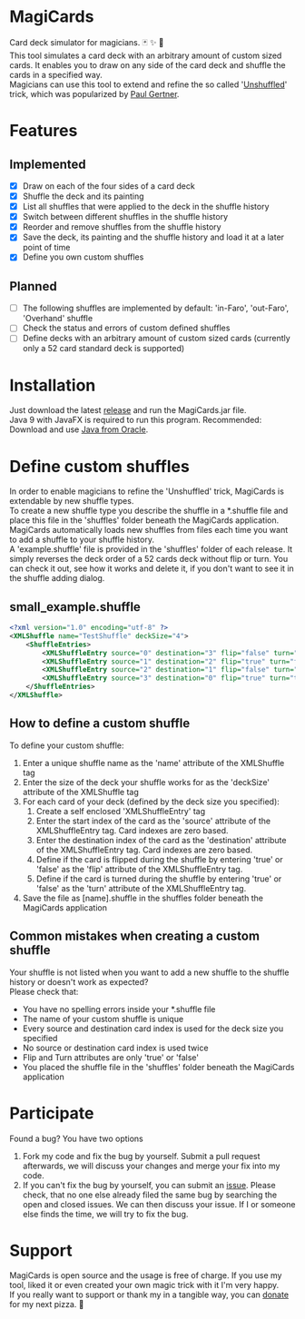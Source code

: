 # MagiCards
Card deck simulator for magicians. :black_joker: :sparkles: :tada:  
This tool simulates a card deck with an arbitrary amount of custom sized cards. It enables you to draw on any side of the card deck and shuffle the cards in a specified way.  
Magicians can use this tool to extend and refine the so called '[Unshuffled](http://geniimagazine.com/magicpedia/Unshuffled)' trick, which was popularized by [Paul Gertner](http://gertner.com/).

# Features
## Implemented
- [x] Draw on each of the four sides of a card deck
- [x] Shuffle the deck and its painting
- [x] List all shuffles that were applied to the deck in the shuffle history
- [x] Switch between different shuffles in the shuffle history
- [x] Reorder and remove shuffles from the shuffle history
- [x] Save the deck, its painting and the shuffle history and load it at a later point of time
- [x] Define you own custom shuffles
## Planned
- [ ] The following shuffles are implemented by default: 'in-Faro', 'out-Faro', 'Overhand' shuffle
- [ ] Check the status and errors of custom defined shuffles
- [ ] Define decks with an arbitrary amount of custom sized cards (currently only a 52 card standard deck is supported)

# Installation
Just download the latest [release](https://github.com/ZickZakk/MagiCards/releases/latest) and run the MagiCards.jar file.  
Java 9 with JavaFX is required to run this program. Recommended: Download and use [Java from Oracle](http://www.oracle.com/technetwork/java/javase/downloads/jre9-downloads-3848532.html).

# Define custom shuffles
In order to enable magicians to refine the 'Unshuffled' trick, MagiCards is extendable by new shuffle types.  
To create a new shuffle type you describe the shuffle in a *.shuffle file and place this file in the 'shuffles' folder beneath the MagiCards application. MagiCards automatically loads new shuffles from files each time you want to add a shuffle to your shuffle history.  
A 'example.shuffle' file is provided in the 'shuffles' folder of each release. It simply reverses the deck order of a 52 cards deck without flip or turn. You can check it out, see how it works and delete it, if you don't want to see it in the shuffle adding dialog.

## small_example.shuffle
```xml
<?xml version="1.0" encoding="utf-8" ?>
<XMLShuffle name="TestShuffle" deckSize="4">
    <ShuffleEntries>
        <XMLShuffleEntry source="0" destination="3" flip="false" turn="false"/>
        <XMLShuffleEntry source="1" destination="2" flip="true" turn="false"/>
        <XMLShuffleEntry source="2" destination="1" flip="false" turn="true"/>
        <XMLShuffleEntry source="3" destination="0" flip="true" turn="true"/>
    </ShuffleEntries>
</XMLShuffle>
```
## How to define a custom shuffle
To define your custom shuffle:
1. Enter a unique shuffle name as the 'name' attribute of the XMLShuffle tag
1. Enter the size of the deck your shuffle works for as the 'deckSize' attribute of the XMLShuffle tag
1. For each card of your deck (defined by the deck size you specified):
   1. Create a self enclosed 'XMLShuffleEntry' tag
   1. Enter the start index of the card as the 'source' attribute of the XMLShuffleEntry tag. Card indexes are zero based.
   1. Enter the destination index of the card as the 'destination' attribute of the XMLShuffleEntry tag. Card indexes are zero based.
   1. Define if the card is flipped during the shuffle by entering 'true' or 'false' as the 'flip' attribute of the XMLShuffleEntry tag.
   1. Define if the card is turned during the shuffle by entering 'true' or 'false' as the 'turn' attribute of the XMLShuffleEntry tag.
1. Save the file as [name].shuffle in the shuffles folder beneath the MagiCards application
   
## Common mistakes when creating a custom shuffle
Your shuffle is not listed when you want to add a new shuffle to the shuffle history or doesn't work as expected?  
Please check that:  
- You have no spelling errors inside your *.shuffle file
- The name of your custom shuffle is unique
- Every source and destination card index is used for the deck size you specified
- No source or destination card index is used twice
- Flip and Turn attributes are only 'true' or 'false'
- You placed the shuffle file in the 'shuffles' folder beneath the MagiCards application

# Participate
Found a bug? You have two options  
1. Fork my code and fix the bug by yourself. Submit a pull request afterwards, we will discuss your changes and merge your fix into my code.
2. If you can't fix the bug by yourself, you can submit an [issue](https://github.com/ZickZakk/MagiCards/issues). Please check, that no one else already filed the same bug by searching the open and closed issues. We can then discuss your issue. If I or someone else finds the time, we will try to fix the bug.

# Support
MagiCards is open source and the usage is free of charge. If you use my tool, liked it or even created your own magic trick with it I'm very happy.  
If you really want to support or thank my in a tangible way, you can [donate](https://www.paypal.com/cgi-bin/webscr?cmd=_s-xclick&hosted_button_id=ZM2L9MRB9VTSJ) for my next pizza. :pizza:
